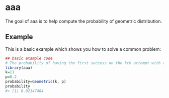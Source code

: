 
<!-- README.md is generated from README.Rmd. Please edit that file -->
aaa
===

The goal of aaa is to help compute the probability of geometric distribution.

Example
-------

This is a basic example which shows you how to solve a common problem:

``` r
## basic example code
# The probability of having the first success on the kth attempt with a probability p of succeeding on any one try.
library(aaa)
k=11
p=0.2
probability=Geometric(k, p)
probability
#> [1] 0.02147484
```
